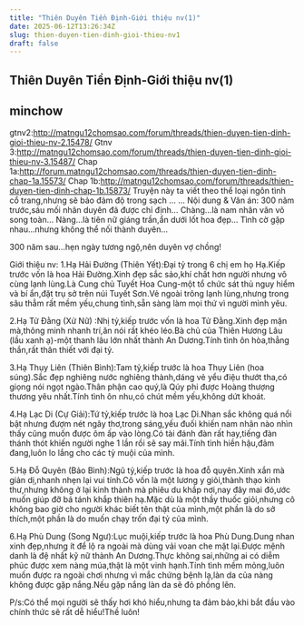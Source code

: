 ```yaml
---
title: "Thiên Duyên Tiền Định-Giới thiệu nv(1)"
date: 2025-06-12T13:26:34Z
slug: thien-duyen-tien-dinh-gioi-thieu-nv1
draft: false
---
```


## Thiên Duyên Tiền Định-Giới thiệu nv(1)

## minchow

gtnv2:http://matngu12chomsao.com/forum/threads/thien-duyen-tien-dinh-gioi-thieu-nv-2.15478/
Gtnv 3:http://matngu12chomsao.com/forum/threads/thien-duyen-tien-dinh-gioi-thieu-nv-3.15487/
Chap 1a:http://forum.matngu12chomsao.com/threads/thien-duyen-tien-dinh-chap-1a.15573/
Chap 1b:http://matngu12chomsao.com/forum/threads/thien-duyen-tien-dinh-chap-1b.15873/
Truyện này ta viết theo thể loại ngôn tình cổ trang,nhưng sẽ bảo đảm độ trong sạch
...
...
Nội dung & Văn án:
300 năm trước,sáu mối nhân duyên đã được chỉ định...
Chàng...là nam nhân văn võ song toàn...
Nàng...là tiên nữ giáng trần,ẩn dưới lốt hoa đẹp...
Tình cờ gặp nhau...nhưng không thể nối thành duyên...
 
300 năm sau...hẹn ngày tương ngộ,nên duyên vợ chồng!
 
Giới thiệu nv:
1.Hạ Hải Đường (Thiên Yết):Đại tỷ trong 6 chị em họ Hạ.Kiếp trước vốn là hoa Hải Đường.Xinh đẹp sắc sảo,khí chất hơn người nhưng vô cùng lạnh lùng.Là Cung chủ Tuyết Hoa Cung-một tổ chức sát thủ nguy hiểm và bí ẩn,đặt trụ sở trên núi Tuyết Sơn.Vẻ ngoài trông lạnh lùng,nhưng trong sâu thẳm rất mềm yếu,chung tình,sẵn sàng làm mọi thứ vì người mình yêu.

 
2.Hạ Tử Đằng (Xử Nữ) :Nhị tỷ,kiếp trước vốn là hoa Tử Đằng.Xinh đẹp mặn mà,thông minh nhanh trí,ăn nói rất khéo léo.Bà chủ của Thiên Hương Lâu (lầu xanh ạ)-một thanh lâu lớn nhất thành An Dương.Tính tình ôn hòa,thẳng thắn,rất thân thiết với đại tỷ.

 
3.Hạ Thụy Liên (Thiên Bình):Tam tỷ,kiếp trước là hoa Thụy Liên (hoa súng).Sắc đẹp nghiêng nước nghiêng thành,dáng vẻ yểu điệu thướt tha,có giọng nói ngọt ngào.Thân phận cao quý,là Qúy phi được Hoàng thượng thương yêu nhất.Tính tình ôn nhu,có chút mềm yếu,không dứt khoát.

 
4.Hạ Lạc Di (Cự Giải):Tứ tỷ,kiếp trước là hoa Lạc Di.Nhan sắc không quá nổi bật nhưng đượm nét ngây thơ,trong sáng,yếu đuối khiến nam nhân nào nhìn thấy cũng muốn được ôm ấp vào lòng.Có tài đánh đàn rất hay,tiếng đàn thánh thót khiến người nghe 1 lần rồi sẽ say mãi.Tính tình hiền hậu,đảm đang,luôn lo lắng cho các tỷ muội của mình.

 
5.Hạ Đỗ Quyên (Bảo Bình):Ngũ tỷ,kiếp trước là hoa đỗ quyên.Xinh xắn mà giản dị,nhanh nhẹn lại vui tính.Cô vốn là một lương y giỏi,thành thạo kinh thư,nhưng không ở lại kinh thành mà phiêu du khắp nơi,nay đây mai đó,ước muốn giúp đỡ bá tánh khắp thiên hạ.Mặc dù là một thầy thuốc giỏi,nhưng cô không bao giờ cho người khác biết tên thật của mình,một phần là do sở thích,một phần là do muốn chạy trốn đại tỷ của mình.

 
6.Hạ Phù Dung (Song Ngư):Lục muội,kiếp trước là hoa Phù Dung.Dung nhan xinh đẹp,nhưng ít để lộ ra ngoài mà dùng vải voan che mặt lại.Được mệnh danh là đệ nhất kỹ nữ thành An Dương.Thực không sai,những ai có diễm phúc được xem nàng múa,thật là một vinh hạnh.Tính tình mềm mỏng,luôn muốn được ra ngoài chơi nhưng vì mắc chứng bệnh lạ,làn da của nàng không được gặp nắng.Nếu gặp nắng làn da sẽ đỏ phồng lên.

 
P/s:Có thể mọi người sẽ thấy hơi khó hiểu,nhưng ta đảm bảo,khi bắt đầu vào chính thức sẽ rất dễ hiểu!Thề luôn!